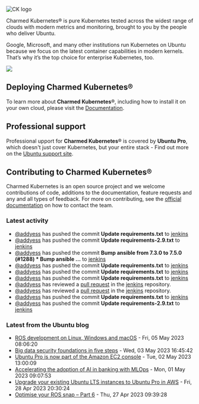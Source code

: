 ![CK logo](https://assets.ubuntu.com/v1/451d4cf4-Charmed+Kubernetes_RGB_onWhite_2022.svg)

Charmed Kubernetes® is pure Kubernetes tested across the widest range of clouds with modern metrics and monitoring, brought to you by the people who deliver Ubuntu.

Google, Microsoft, and many other institutions run Kubernetes on Ubuntu because we focus on the latest container capabilities in modern kernels. That’s why it’s the top choice for enterprise Kubernetes, too.

![](https://assets.ubuntu.com/v1/843c77b6-juju-at-a-glace.svg)

## Deploying Charmed Kubernetes®

To learn more about **Charmed Kubernetes**®, including how to install it on your own cloud, please visit the [Documentation][docs].

## Professional support

Professional upport for **Charmed Kubernetes**® is covered by **Ubuntu Pro**, which doesn't just cover Kubernetes, but your entire stack - Find out more on the [Ubuntu support site](https://ubuntu.com/support).

## Contributing to Charmed Kubernetes®

Charmed Kubernetes is an open source project and we welcome contributions of code, additions to the documentation, feature requests and any and all types of feedback. For more on contributing, see the [official documentation][get-in-touch] on how to contact the team.

<!-- LINKS -->
[docs]: https://ubuntu.com/kubernetes/docs
[get-in-touch]: https://ubuntu.com/kubernetes/docs/get-in-touch

### Latest activity

<!-- activity starts -->
 - [@addyess](https://github.com/addyess) has pushed the commit **Update requirements.txt** to [jenkins](https://github.com/charmed-kubernetes/jenkins)
 - [@addyess](https://github.com/addyess) has pushed the commit **Update requirements-2.9.txt** to [jenkins](https://github.com/charmed-kubernetes/jenkins)
 - [@addyess](https://github.com/addyess) has pushed the commit **Bump ansible from 7.3.0 to 7.5.0 (#1288)  * Bump ansible ...** to [jenkins](https://github.com/charmed-kubernetes/jenkins)
 - [@addyess](https://github.com/addyess) has pushed the commit **Update requirements.txt** to [jenkins](https://github.com/charmed-kubernetes/jenkins)
 - [@addyess](https://github.com/addyess) has pushed the commit **Update requirements.txt** to [jenkins](https://github.com/charmed-kubernetes/jenkins)
 - [@addyess](https://github.com/addyess) has pushed the commit **Update requirements.txt** to [jenkins](https://github.com/charmed-kubernetes/jenkins)
 - [@addyess](https://github.com/addyess) has reviewed a [pull request](https://github.com/charmed-kubernetes/jenkins/pull/1288) in the [jenkins](https://github.com/charmed-kubernetes/jenkins) repository.
 - [@addyess](https://github.com/addyess) has reviewed a [pull request](https://github.com/charmed-kubernetes/jenkins/pull/1288) in the [jenkins](https://github.com/charmed-kubernetes/jenkins) repository.
 - [@addyess](https://github.com/addyess) has pushed the commit **Update requirements.txt** to [jenkins](https://github.com/charmed-kubernetes/jenkins)
 - [@addyess](https://github.com/addyess) has pushed the commit **Update requirements-2.9.txt** to [jenkins](https://github.com/charmed-kubernetes/jenkins)
<!-- activity ends -->

<!-- roadmap starts -->

<!-- roadmap ends -->

### Latest from the Ubuntu blog

<!-- blog starts -->
* [ROS development on Linux, Windows and macOS](https://ubuntu.com//blog/ros-development-on-linux-windows-and-macos) - Fri, 05 May 2023 08:06:20 
* [Big data security foundations in five steps](https://ubuntu.com//blog/big-data-security-foundations-in-five-steps) - Wed, 03 May 2023 16:45:42 
* [Ubuntu Pro is now part of the Amazon EC2 console](https://ubuntu.com//blog/ubuntu-pro-is-now-part-of-the-amazon-ec2-console) - Tue, 02 May 2023 13:00:09 
* [Accelerating the adoption of AI in banking with MLOps](https://ubuntu.com//blog/accelerating-the-adoption-of-ai-in-banking-with-mlops) - Mon, 01 May 2023 09:07:53 
* [Upgrade your existing Ubuntu LTS instances to Ubuntu Pro in AWS](https://ubuntu.com//blog/upgrade-your-existing-ubuntu-lts-instances-to-ubuntu-pro-in-aws) - Fri, 28 Apr 2023 20:30:24 
* [Optimise your ROS snap – Part 6](https://ubuntu.com//blog/optimise-your-ros-snap-part-6) - Thu, 27 Apr 2023 09:39:28 
<!-- blog ends -->
